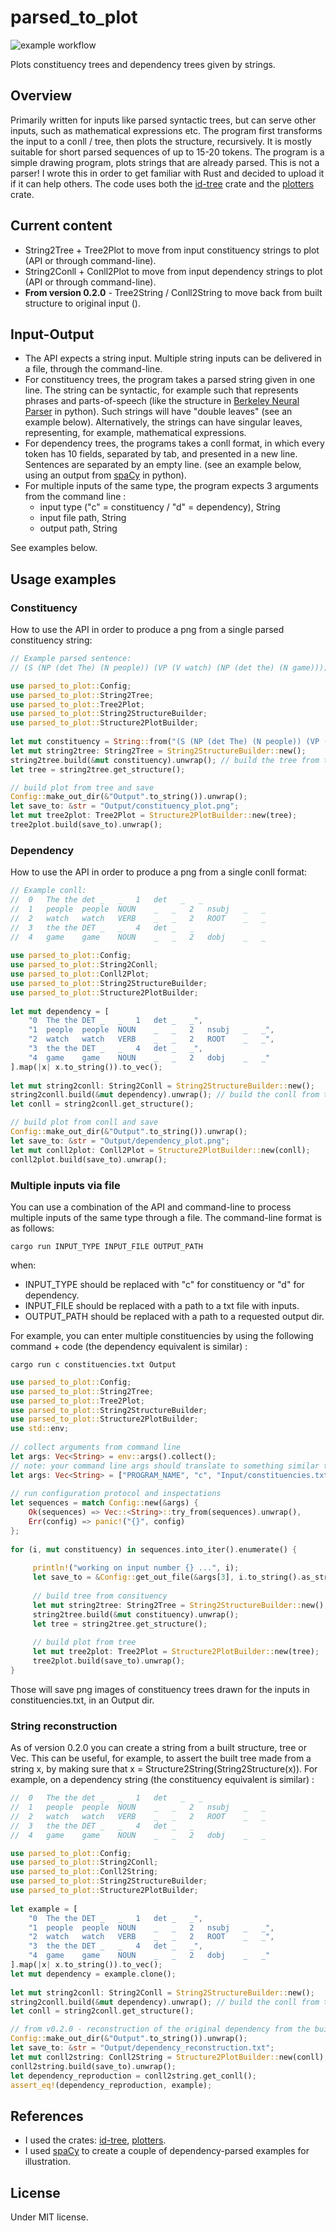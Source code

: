 # parsed_to_plot

![example workflow](https://github.com/Sabn0/ParsedToPlot-Rs/actions/workflows/rust.yml/badge.svg)

Plots constituency trees and dependency trees given by strings.

## Overview

Primarily written for inputs like parsed syntactic trees, but can serve other inputs, such as mathematical expressions etc. The program first transforms the input to a conll / tree, then plots the structure, recursively. It is mostly suitable for short parsed sequences of up to 15-20 tokens. The program is a simple drawing program, plots strings that are already parsed. This is not a parser! I wrote this in order to get familiar with Rust and decided to upload it if it can help others. The code uses both the [id-tree](https://crates.io/crates/id_tree) crate and the [plotters](https://crates.io/crates/plotters) crate.

## Current content
* String2Tree + Tree2Plot to move from input constituency strings to plot (API or through command-line).
* String2Conll + Conll2Plot to move from input dependency strings to plot (API or through command-line).
* **From version 0.2.0** - Tree2String / Conll2String to move back from built structure to original input ().

## Input-Output

* The API expects a string input. Multiple string inputs can be delivered in a file, through the command-line.
* For constituency trees, the program takes a parsed string given in one line. The string can be syntactic, for example
such that represents phrases and parts-of-speech (like the structure in [Berkeley Neural Parser](https://pypi.org/project/benepar/) in python). Such strings will have "double leaves" (see an example below). Alternatively, the strings can have singular leaves, representing, for example, mathematical expressions.
* For dependency trees, the programs takes a conll format, in which every token has 10 fields, separated by tab, and
presented in a new line. Sentences are separated by an empty line. (see an example below, using an output from
[spaCy](https://spacy.io/) in python). 
* For multiple inputs of the same type, the program expects 3 arguments from the command line :
    * input type ("c" = constituency / "d" = dependency), String
    * input file path, String
    * output path, String
  
See examples below. 

## Usage examples
### Constituency

How to use the API in order to produce a png from a single parsed constituency string:

```rust
// Example parsed sentence:
// (S (NP (det The) (N people)) (VP (V watch) (NP (det the) (N game))))

use parsed_to_plot::Config;
use parsed_to_plot::String2Tree;
use parsed_to_plot::Tree2Plot;
use parsed_to_plot::String2StructureBuilder;
use parsed_to_plot::Structure2PlotBuilder;
 
let mut constituency = String::from("(S (NP (det The) (N people)) (VP (V watch) (NP (det the) (N game))))");
let mut string2tree: String2Tree = String2StructureBuilder::new();
string2tree.build(&mut constituency).unwrap(); // build the tree from the string
let tree = string2tree.get_structure();

// build plot from tree and save
Config::make_out_dir(&"Output".to_string()).unwrap();
let save_to: &str = "Output/constituency_plot.png";
let mut tree2plot: Tree2Plot = Structure2PlotBuilder::new(tree);
tree2plot.build(save_to).unwrap();
```

### Dependency

How to use the API in order to produce a png from a single conll format:

```rust
// Example conll:
//  0   The the det _   _   1   det   _   _
//  1	people	people	NOUN	_	_	2	nsubj	_	_
//  2	watch	watch	VERB	_	_	2	ROOT	_	_
//  3	the	the	DET	_	_	4	det	_	_
//  4	game	game	NOUN	_	_	2	dobj	_	_
 
use parsed_to_plot::Config;
use parsed_to_plot::String2Conll;
use parsed_to_plot::Conll2Plot;
use parsed_to_plot::String2StructureBuilder;
use parsed_to_plot::Structure2PlotBuilder;
 
let mut dependency = [
    "0	The	the	DET	_	_	1	det	_	_",
    "1	people	people	NOUN	_	_	2	nsubj	_	_",
    "2	watch	watch	VERB	_	_	2	ROOT	_	_",
    "3	the	the	DET	_	_	4	det	_	_",
    "4	game	game	NOUN	_	_	2	dobj	_	_"
].map(|x| x.to_string()).to_vec();
 
let mut string2conll: String2Conll = String2StructureBuilder::new();
string2conll.build(&mut dependency).unwrap(); // build the conll from the vector of strings
let conll = string2conll.get_structure();

// build plot from conll and save
Config::make_out_dir(&"Output".to_string()).unwrap();
let save_to: &str = "Output/dependency_plot.png";
let mut conll2plot: Conll2Plot = Structure2PlotBuilder::new(conll);
conll2plot.build(save_to).unwrap();
```

### Multiple inputs via file 
 
You can use a combination of the API and command-line to process multiple inputs of the same type through a file.
The command-line format is as follows:
```text
cargo run INPUT_TYPE INPUT_FILE OUTPUT_PATH
```
 
when:
* INPUT_TYPE should be replaced with "c" for constituency or "d" for dependency.
* INPUT_FILE should be replaced with a path to a txt file with inputs.
* OUTPUT_PATH should be replaced with a path to a requested output dir.
 
For example, you can enter multiple constituencies by using the following command + code (the dependency equivalent is similar) :
 
```text
cargo run c constituencies.txt Output 
```
 
```rust
use parsed_to_plot::Config;
use parsed_to_plot::String2Tree;
use parsed_to_plot::Tree2Plot;
use parsed_to_plot::String2StructureBuilder;
use parsed_to_plot::Structure2PlotBuilder;
use std::env;
 
// collect arguments from command line 
let args: Vec<String> = env::args().collect();
// note: your command line args should translate to something similar to the following:
let args: Vec<String> = ["PROGRAM_NAME", "c", "Input/constituencies.txt", "Output"].map(|x| x.to_string()).to_vec();
 
// run configuration protocol and inspectations
let sequences = match Config::new(&args) {
    Ok(sequences) => Vec::<String>::try_from(sequences).unwrap(),
    Err(config) => panic!("{}", config) 
};
 
for (i, mut constituency) in sequences.into_iter().enumerate() {
            
     println!("working on input number {} ...", i);
     let save_to = &Config::get_out_file(&args[3], i.to_string().as_str());
     
     // build tree from consituency
     let mut string2tree: String2Tree = String2StructureBuilder::new();
     string2tree.build(&mut constituency).unwrap();
     let tree = string2tree.get_structure();
     
     // build plot from tree
     let mut tree2plot: Tree2Plot = Structure2PlotBuilder::new(tree);
     tree2plot.build(save_to).unwrap();
}
```

Those will save png images of constituency trees drawn for the inputs in constituencies.txt, in an Output dir.
 
###  String reconstruction
 
As of version 0.2.0 you can create a string from a built structure, tree or Vec<Token>. This can be useful, for example,
to assert the built tree made from a string x, by making sure that x = Structure2String(String2Structure(x)).
For example, on a dependency string (the constituency equivalent is similar) :
 
```rust
//  0   The the det _   _   1   det   _   _
//  1	people	people	NOUN	_	_	2	nsubj	_	_
//  2	watch	watch	VERB	_	_	2	ROOT	_	_
//  3	the	the	DET	_	_	4	det	_	_
//  4	game	game	NOUN	_	_	2	dobj	_	_

use parsed_to_plot::Config;
use parsed_to_plot::String2Conll;
use parsed_to_plot::Conll2String;
use parsed_to_plot::String2StructureBuilder;
use parsed_to_plot::Structure2PlotBuilder;
 
let example = [
    "0	The	the	DET	_	_	1	det	_	_",
    "1	people	people	NOUN	_	_	2	nsubj	_	_",
    "2	watch	watch	VERB	_	_	2	ROOT	_	_",
    "3	the	the	DET	_	_	4	det	_	_",
    "4	game	game	NOUN	_	_	2	dobj	_	_"
].map(|x| x.to_string()).to_vec();
let mut dependency = example.clone();
 
let mut string2conll: String2Conll = String2StructureBuilder::new();
string2conll.build(&mut dependency).unwrap(); // build the conll from the vector of strings
let conll = string2conll.get_structure();

// from v0.2.0 - reconstruction of the original dependency from the built conll
Config::make_out_dir(&"Output".to_string()).unwrap();
let save_to: &str = "Output/dependency_reconstruction.txt";
let mut conll2string: Conll2String = Structure2PlotBuilder::new(conll);
conll2string.build(save_to).unwrap();
let dependency_reproduction = conll2string.get_conll();
assert_eq!(dependency_reproduction, example);
```

## References
* I used the crates: [id-tree](https://crates.io/crates/id_tree), [plotters](https://crates.io/crates/plotters).
* I used [spaCy](https://spacy.io/) to create a couple of dependency-parsed examples for illustration.

## License
Under MIT license.
